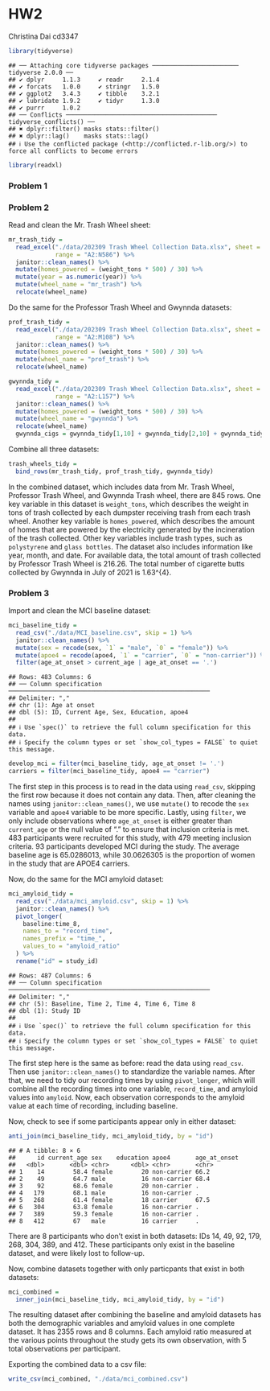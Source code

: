 HW2
================
Christina Dai cd3347

``` r
library(tidyverse)
```

    ## ── Attaching core tidyverse packages ──────────────────────── tidyverse 2.0.0 ──
    ## ✔ dplyr     1.1.3     ✔ readr     2.1.4
    ## ✔ forcats   1.0.0     ✔ stringr   1.5.0
    ## ✔ ggplot2   3.4.3     ✔ tibble    3.2.1
    ## ✔ lubridate 1.9.2     ✔ tidyr     1.3.0
    ## ✔ purrr     1.0.2     
    ## ── Conflicts ────────────────────────────────────────── tidyverse_conflicts() ──
    ## ✖ dplyr::filter() masks stats::filter()
    ## ✖ dplyr::lag()    masks stats::lag()
    ## ℹ Use the conflicted package (<http://conflicted.r-lib.org/>) to force all conflicts to become errors

``` r
library(readxl)
```

### Problem 1

### Problem 2

Read and clean the Mr. Trash Wheel sheet:

``` r
mr_trash_tidy = 
  read_excel("./data/202309 Trash Wheel Collection Data.xlsx", sheet = 1,
             range = "A2:N586") %>% 
  janitor::clean_names() %>% 
  mutate(homes_powered = (weight_tons * 500) / 30) %>% 
  mutate(year = as.numeric(year)) %>% 
  mutate(wheel_name = "mr_trash") %>% 
  relocate(wheel_name)
```

Do the same for the Professor Trash Wheel and Gwynnda datasets:

``` r
prof_trash_tidy = 
  read_excel("./data/202309 Trash Wheel Collection Data.xlsx", sheet = 2,
             range = "A2:M108") %>% 
  janitor::clean_names() %>% 
  mutate(homes_powered = (weight_tons * 500) / 30) %>% 
  mutate(wheel_name = "prof_trash") %>% 
  relocate(wheel_name)
```

``` r
gwynnda_tidy = 
  read_excel("./data/202309 Trash Wheel Collection Data.xlsx", sheet = 4,
             range = "A2:L157") %>% 
  janitor::clean_names() %>% 
  mutate(homes_powered = (weight_tons * 500) / 30) %>% 
  mutate(wheel_name = "gwynnda") %>% 
  relocate(wheel_name)
  gwynnda_cigs = gwynnda_tidy[1,10] + gwynnda_tidy[2,10] + gwynnda_tidy[3,10] + gwynnda_tidy[4,10] + gwynnda_tidy[5,10]
```

Combine all three datasets:

``` r
trash_wheels_tidy = 
  bind_rows(mr_trash_tidy, prof_trash_tidy, gwynnda_tidy)
```

In the combined dataset, which includes data from Mr. Trash Wheel,
Professor Trash Wheel, and Gwynnda Trash wheel, there are 845 rows. One
key variable in this dataset is `weight_tons`, which describes the
weight in tons of trash collected by each dumpster receiving trash from
each trash wheel. Another key variable is `homes_powered`, which
describes the amount of homes that are powered by the electricity
generated by the incineration of the trash collected. Other key
variables include trash types, such as `polystyrene` and
`glass bottles`. The dataset also includes information like year, month,
and date. For available data, the total amount of trash collected by
Professor Trash Wheel is 216.26. The total number of cigarette butts
collected by Gwynnda in July of 2021 is 1.63^{4}.

### Problem 3

Import and clean the MCI baseline dataset:

``` r
mci_baseline_tidy = 
  read_csv("./data/MCI_baseline.csv", skip = 1) %>% 
  janitor::clean_names() %>% 
  mutate(sex = recode(sex, `1` = "male", `0` = "female")) %>% 
  mutate(apoe4 = recode(apoe4, `1` = "carrier", `0` = "non-carrier")) %>% 
  filter(age_at_onset > current_age | age_at_onset == '.')
```

    ## Rows: 483 Columns: 6
    ## ── Column specification ────────────────────────────────────────────────────────
    ## Delimiter: ","
    ## chr (1): Age at onset
    ## dbl (5): ID, Current Age, Sex, Education, apoe4
    ## 
    ## ℹ Use `spec()` to retrieve the full column specification for this data.
    ## ℹ Specify the column types or set `show_col_types = FALSE` to quiet this message.

``` r
develop_mci = filter(mci_baseline_tidy, age_at_onset != '.')
carriers = filter(mci_baseline_tidy, apoe4 == "carrier")
```

The first step in this process is to read in the data using `read_csv`,
skipping the first row because it does not contain any data. Then, after
cleaning the names using `janitor::clean_names()`, we use `mutate()` to
recode the `sex` variable and `apoe4` variable to be more specific.
Lastly, using `filter`, we only include observations where
`age_at_onset` is either greater than `current_age` or the null value of
“.” to ensure that inclusion criteria is met. 483 participants were
recruited for this study, with 479 meeting inclusion criteria. 93
participants developed MCI during the study. The average baseline age is
65.0286013, while 30.0626305 is the proportion of women in the study
that are APOE4 carriers.

Now, do the same for the MCI amyloid dataset:

``` r
mci_amyloid_tidy = 
  read_csv("./data/mci_amyloid.csv", skip = 1) %>% 
  janitor::clean_names() %>% 
  pivot_longer(
    baseline:time_8,
    names_to = "record_time",
    names_prefix = "time_",
    values_to = "amyloid_ratio"
  ) %>% 
  rename("id" = study_id)
```

    ## Rows: 487 Columns: 6
    ## ── Column specification ────────────────────────────────────────────────────────
    ## Delimiter: ","
    ## chr (5): Baseline, Time 2, Time 4, Time 6, Time 8
    ## dbl (1): Study ID
    ## 
    ## ℹ Use `spec()` to retrieve the full column specification for this data.
    ## ℹ Specify the column types or set `show_col_types = FALSE` to quiet this message.

The first step here is the same as before: read the data using
`read_csv`. Then use `janitor::clean_names()` to standardize the
variable names. After that, we need to tidy our recording times by using
`pivot_longer`, which will combine all the recording times into one
variable, `record_time`, and amyloid values into `amyloid`. Now, each
observation corresponds to the amyloid value at each time of recording,
including baseline.

Now, check to see if some participants appear only in either dataset:

``` r
anti_join(mci_baseline_tidy, mci_amyloid_tidy, by = "id")
```

    ## # A tibble: 8 × 6
    ##      id current_age sex    education apoe4       age_at_onset
    ##   <dbl>       <dbl> <chr>      <dbl> <chr>       <chr>       
    ## 1    14        58.4 female        20 non-carrier 66.2        
    ## 2    49        64.7 male          16 non-carrier 68.4        
    ## 3    92        68.6 female        20 non-carrier .           
    ## 4   179        68.1 male          16 non-carrier .           
    ## 5   268        61.4 female        18 carrier     67.5        
    ## 6   304        63.8 female        16 non-carrier .           
    ## 7   389        59.3 female        16 non-carrier .           
    ## 8   412        67   male          16 carrier     .

There are 8 participants who don’t exist in both datasets: IDs 14, 49,
92, 179, 268, 304, 389, and 412. These participants only exist in the
baseline dataset, and were likely lost to follow-up.

Now, combine datasets together with only particpants that exist in both
datasets:

``` r
mci_combined = 
  inner_join(mci_baseline_tidy, mci_amyloid_tidy, by = "id")
```

The resulting dataset after combining the baseline and amyloid datasets
has both the demographic variables and amyloid values in one complete
dataset. It has 2355 rows and 8 columns. Each amyloid ratio measured at
the various points throughout the study gets its own observation, with 5
total observations per participant.

Exporting the combined data to a csv file:

``` r
write_csv(mci_combined, "./data/mci_combined.csv")
```
